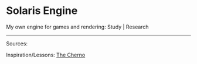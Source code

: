 # Solaris Engine

My own engine for games and rendering: Study | Research

________________________
Sources:

Inspiration/Lessons: [The Cherno](https://www.youtube.com/playlist?list=PLlrATfBNZ98dC-V-N3m0Go4deliWHPFwT)
